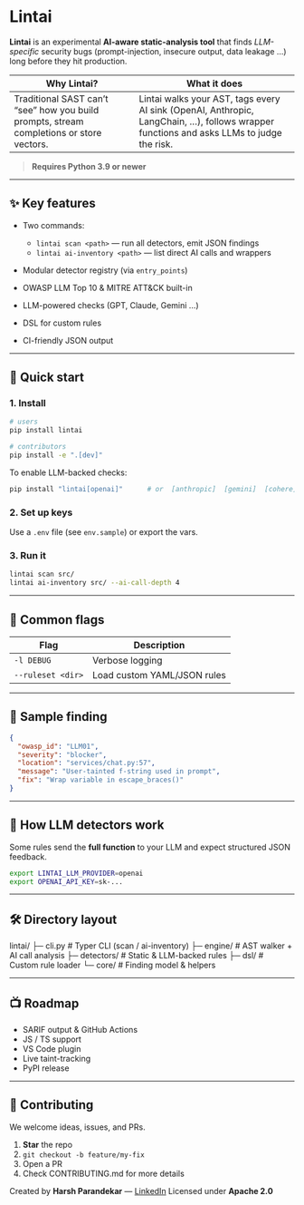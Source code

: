 # Lintai

**Lintai** is an experimental **AI-aware static-analysis tool** that finds _LLM-specific_ security bugs (prompt-injection, insecure output, data leakage …) long before they hit production.

| Why Lintai?                                                                              | What it does                                                                                                                            |
| ---------------------------------------------------------------------------------------- | --------------------------------------------------------------------------------------------------------------------------------------- |
| Traditional SAST can’t “see” how you build prompts, stream completions or store vectors. | Lintai walks your AST, tags every AI sink (OpenAI, Anthropic, LangChain, …), follows wrapper functions and asks LLMs to judge the risk. |

> **Requires Python 3.9 or newer**

---

## ✨ Key features

- Two commands:

  - `lintai scan <path>` — run all detectors, emit JSON findings
  - `lintai ai-inventory <path>` — list direct AI calls and wrappers

- Modular detector registry (via `entry_points`)
- OWASP LLM Top 10 & MITRE ATT\&CK built-in
- LLM-powered checks (GPT, Claude, Gemini …)
- DSL for custom rules
- CI-friendly JSON output

---

## 🚀 Quick start

### 1. Install

```bash
# users
pip install lintai

# contributors
pip install -e ".[dev]"
```

To enable LLM-backed checks:

```bash
pip install "lintai[openai]"      # or  [anthropic]  [gemini]  [cohere]
```

### 2. Set up keys

Use a `.env` file (see `env.sample`) or export the vars.

### 3. Run it

```bash
lintai scan src/
lintai ai-inventory src/ --ai-call-depth 4
```

---

## 🔧 Common flags

| Flag              | Description                 |
| ----------------- | --------------------------- |
| `-l DEBUG`        | Verbose logging             |
| `--ruleset <dir>` | Load custom YAML/JSON rules |

---

## 🧪 Sample finding

```json
{
  "owasp_id": "LLM01",
  "severity": "blocker",
  "location": "services/chat.py:57",
  "message": "User-tainted f-string used in prompt",
  "fix": "Wrap variable in escape_braces()"
}
```

---

## 🔬 How LLM detectors work

Some rules send the **full function** to your LLM and expect
structured JSON feedback.

```bash
export LINTAI_LLM_PROVIDER=openai
export OPENAI_API_KEY=sk-...
```

---

## 🛠 Directory layout

lintai/
├─ cli.py # Typer CLI (scan / ai-inventory)
├─ engine/ # AST walker + AI call analysis
├─ detectors/ # Static & LLM-backed rules
├─ dsl/ # Custom rule loader
└─ core/ # Finding model & helpers

---

## 📺 Roadmap

- SARIF output & GitHub Actions
- JS / TS support
- VS Code plugin
- Live taint-tracking
- PyPI release

---

## 🤝 Contributing

We welcome ideas, issues, and PRs.

1. **Star** the repo
2. `git checkout -b feature/my-fix`
3. Open a PR
4. Check CONTRIBUTING.md for more details

Created by **Harsh Parandekar** — [LinkedIn](https://linkedin.com/in/hparandekar)
Licensed under **Apache 2.0**
